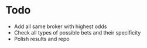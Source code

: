 # Todo
- Add all same broker with highest odds
- Check all types of possible bets and their specificity
- Polish results and repo
